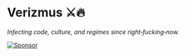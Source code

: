 # Verizmus ⚔️🔥  
*Infecting code, culture, and regimes since right‑fucking‑now.*

[![Sponsor](https://img.shields.io/github/sponsors/Verizmus-Intel?style=for-the-badge)](https://github.com/sponsors/Verizmus-Intel)
